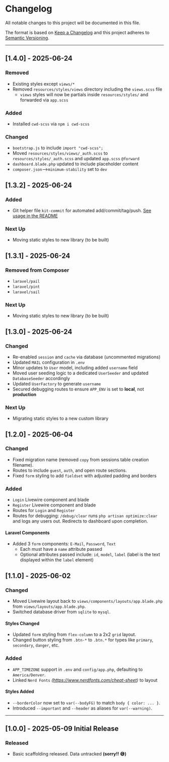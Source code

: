 # Changelog

All notable changes to this project will be documented in this file.

The format is based on [Keep a Changelog](https://keepachangelog.com/en/1.0.0/)
and this project adheres to [Semantic Versioning](https://semver.org/spec/v2.0.0.html).

---

## [1.4.0] - 2025-06-24

### Removed

-   Existing styles except `views/*`
-   Removed `resources/styles/views` directory including the `views.scss` file
    - `views` styles will now be partials inside `resources/styles/` and forwarded via `app.scss`

### Added

-   Installed `cwd-scss` via `npm i cwd-scss`

### Changed

-   `bootstrap.js` to include `import "cwd-scss";`
-   Moved `resources/styles/views/_auth.scss` to `resources/styles/_auth.scss` and updated `app.scss` `@forward`
-   `dashboard.blade.php` updated to include placeholder content
-   `composer.json`-->`minimum-stability` set to `dev`

## [1.3.2] - 2025-06-24

### Added

-   Git helper file `kit-commit` for automated add/commit/tag/push. [See usage in the README](README.md#git)

### Next Up

-   Moving static styles to new library (to be built)

## [1.3.1] - 2025-06-24

### Removed from **Composer**

-   `laravel/pail`
-   `laravel/pint`
-   `laravel/sail`

### Next Up

-   Moving static styles to new library (to be built)

## [1.3.0] - 2025-06-24

### Changed

-   Re-enabled `session` and `cache` via database (uncommented migrations)
-   Updated `MAIL` configuration in `.env`
-   Minor updates to `User` model, including added `username` field
-   Moved user seeding logic to a dedicated `UserSeeder` and updated `DatabaseSeeder` accordingly
-   Updated `UserFactory` to generate `username`
-   Secured debugging routes to ensure `APP_ENV` is set to **local**, not **production**

### Next Up

-   Migrating static styles to a new custom library

## [1.2.0] - 2025-06-04

### Changed

-   Fixed migration name (removed `copy` from sessions table creation filename).
-   Routes to include `guest`, `auth`, and open route sections.
-   Fixed `form` styling to add `fieldset` with adjusted padding and borders

### Added

-   `Login` Livewire component and blade
-   `Register` Livewire component and blade
-   Routes for `Login` and `Register`
-   Routes for debugging: `/debug/clear` runs `php artisan optimize:clear` and logs any users out. Redirects to dashboard upon completion.

#### Laravel Components

-   Added 3 `form` components: `E-Mail`, `Password`, `Text`
    -   Each must have a `name` attribute passed
    -   Optional attributes passed include: `id`, `model`, `label` (label is the text displayed within the `label` element)

## [1.1.0] - 2025-06-02

### Changed

-   Moved Livewire layout back to `views/components/layouts/app.blade.php` from `views/layouts/app.blade.php`.
-   Switched database driver from `sqlite` to `mysql`.

#### Styles Changed

-   Updated `form` styling from `flex-column` to a 2x2 `grid` layout.
-   Changed button styling from `.btn-*` to `.btn.*` for types like `primary`, `secondary`, `danger`, etc.

### Added

-   `APP_TIMEZONE` support in `.env` and `config/app.php`, defaulting to `America/Denver`.
-   Linked `Nerd Fonts` _(https://www.nerdfonts.com/cheat-sheet)_ to layout

#### Styles Added

-   `--borderColor` now set to `var(--bodyFG)` to match `body { color: ... }`.
-   Introduced `--important` and `--header` as aliases for `var(--warning)`.

---

## [1.0.0] - 2025-05-09 Initial Release

### Released

-   Basic scaffolding released. Data untracked **(sorry!! 😅)**
